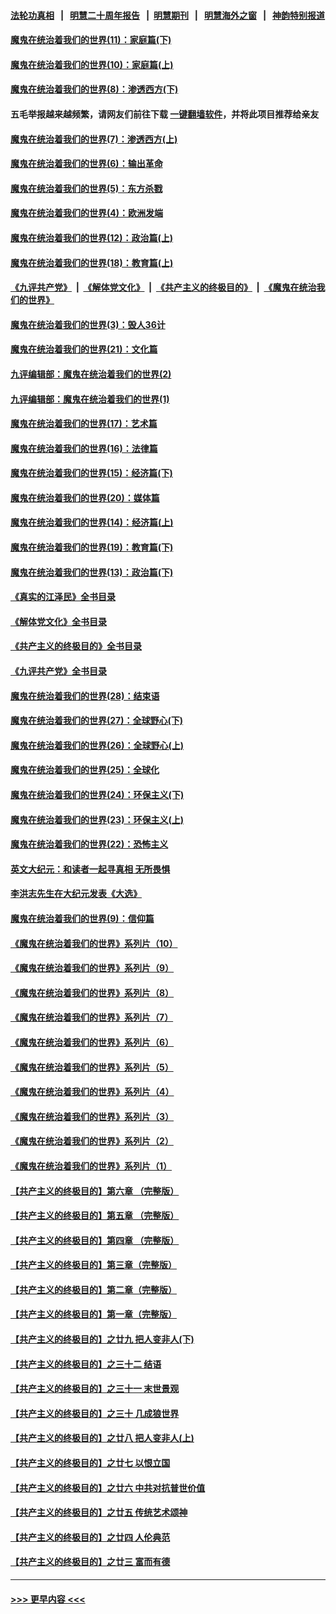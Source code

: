 #### [法轮功真相](https://github.com/gfw-breaker/truth/blob/master/README.md?t=0) &nbsp;&nbsp;|&nbsp;&nbsp; [明慧二十周年报告](https://github.com/gfw-breaker/mh-reports/blob/master/README.md?t=0) &nbsp;&nbsp;|&nbsp;&nbsp;[明慧期刊](https://github.com/gfw-breaker/mh-qikan) &nbsp;&nbsp;|&nbsp;&nbsp; [明慧海外之窗](https://github.com/gfw-breaker/mh-news/blob/master/README.md?t=0) &nbsp;&nbsp;|&nbsp;&nbsp; [神韵特别报道](https://github.com/gfw-breaker/mh-news/blob/master/shenyun.md?t=0)
#### [魔鬼在统治着我们的世界(11)：家庭篇(下)](../pages/nsc422/n10440961.md?t=12142201) 
#### [魔鬼在统治着我们的世界(10)：家庭篇(上)](../pages/nsc422/n10435448.md?t=12142201) 
#### [魔鬼在统治着我们的世界(8)：渗透西方(下)](../pages/nsc422/n10429603.md?t=12142201) 
#### 五毛举报越来越频繁，请网友们前往下载 [一键翻墙软件](https://github.com/gfw-breaker/ssr-accounts)，并将此项目推荐给亲友
#### [魔鬼在统治着我们的世界(7)：渗透西方(上)](../pages/nsc422/n10426013.md?t=12142201) 
#### [魔鬼在统治着我们的世界(6)：输出革命](../pages/nsc422/n10421536.md?t=12142201) 
#### [魔鬼在统治着我们的世界(5)：东方杀戮](../pages/nsc422/n10417707.md?t=12142201) 
#### [魔鬼在统治着我们的世界(4)：欧洲发端](../pages/nsc422/n10414890.md?t=12142201) 
#### [魔鬼在统治着我们的世界(12)：政治篇(上)](../pages/nsc422/n10444576.md?t=12142201) 
#### [魔鬼在统治着我们的世界(18)：教育篇(上)](../pages/nsc422/n10526970.md?t=12142201) 
#### [《九评共产党》](https://github.com/begood0513/9ping.md/blob/master/README.md) &nbsp;|&nbsp; [《解体党文化》](../../../../jtdwh.md/blob/master/README.md)  &nbsp;|&nbsp; [《共产主义的终极目的》](../../../../gczydzjmd.md/blob/master/README.md) &nbsp;|&nbsp; [《魔鬼在统治我们的世界》](../../../../mgztzwmdsj.md/blob/master/README.md) 
#### [魔鬼在统治着我们的世界(3)：毁人36计](../pages/nsc422/n10411583.md?t=12142201) 
#### [魔鬼在统治着我们的世界(21)：文化篇](../pages/nsc422/n10597706.md?t=12142201) 
#### [九评编辑部：魔鬼在统治着我们的世界(2)](../pages/nsc422/n10410036.md?t=12142201) 
#### [九评编辑部：魔鬼在统治着我们的世界(1)](../pages/nsc422/n10406825.md?t=12142201) 
#### [魔鬼在统治着我们的世界(17)：艺术篇](../pages/nsc422/n10499093.md?t=12142201) 
#### [魔鬼在统治着我们的世界(16)：法律篇](../pages/nsc422/n10485969.md?t=12142201) 
#### [魔鬼在统治着我们的世界(15)：经济篇(下)](../pages/nsc422/n10469975.md?t=12142201) 
#### [魔鬼在统治着我们的世界(20)：媒体篇](../pages/nsc422/n10586579.md?t=12142201) 
#### [魔鬼在统治着我们的世界(14)：经济篇(上)](../pages/nsc422/n10457370.md?t=12142201) 
#### [魔鬼在统治着我们的世界(19)：教育篇(下)](../pages/nsc422/n10564808.md?t=12142201) 
#### [魔鬼在统治着我们的世界(13)：政治篇(下)](../pages/nsc422/n10448270.md?t=12142201) 
#### [《真实的江泽民》全书目录](../pages/nsc422/n13721399.md?t=12142201) 
#### [《解体党文化》全书目录](../pages/nsc422/n13721157.md?t=12142201) 
#### [《共产主义的终极目的》全书目录](../pages/nsc422/n13721048.md?t=12142201) 
#### [《九评共产党》全书目录](../pages/nsc422/n13708085.md?t=12142201) 
#### [魔鬼在统治着我们的世界(28)：结束语](../pages/nsc422/n10936246.md?t=12142201) 
#### [魔鬼在统治着我们的世界(27)：全球野心(下)](../pages/nsc422/n10928319.md?t=12142201) 
#### [魔鬼在统治着我们的世界(26)：全球野心(上)](../pages/nsc422/n10900318.md?t=12142201) 
#### [魔鬼在统治着我们的世界(25)：全球化](../pages/nsc422/n10788205.md?t=12142201) 
#### [魔鬼在统治着我们的世界(24)：环保主义(下)](../pages/nsc422/n10695307.md?t=12142201) 
#### [魔鬼在统治着我们的世界(23)：环保主义(上)](../pages/nsc422/n10688613.md?t=12142201) 
#### [魔鬼在统治着我们的世界(22)：恐怖主义](../pages/nsc422/n10614727.md?t=12142201) 
#### [英文大纪元：和读者一起寻真相 无所畏惧](../pages/nsc422/n12542027.md?t=12142201) 
#### [李洪志先生在大纪元发表《大选》](../pages/nsc422/n12534746.md?t=12142201) 
#### [魔鬼在统治着我们的世界(9)：信仰篇](../pages/nsc422/n10432159.md?t=12142201) 
#### [《魔鬼在统治着我们的世界》系列片（10）](../pages/nsc422/n12292670.md?t=12142201) 
#### [《魔鬼在统治着我们的世界》系列片（9）](../pages/nsc422/n12290859.md?t=12142201) 
#### [《魔鬼在统治着我们的世界》系列片（8）](../pages/nsc422/n12287445.md?t=12142201) 
#### [《魔鬼在统治着我们的世界》系列片（7）](../pages/nsc422/n12283425.md?t=12142201) 
#### [《魔鬼在统治着我们的世界》系列片（6）](../pages/nsc422/n12282314.md?t=12142201) 
#### [《魔鬼在统治着我们的世界》系列片（5）](../pages/nsc422/n12281419.md?t=12142201) 
#### [《魔鬼在统治着我们的世界》系列片（4）](../pages/nsc422/n12274024.md?t=12142201) 
#### [《魔鬼在统治着我们的世界》系列片（3）](../pages/nsc422/n12271322.md?t=12142201) 
#### [《魔鬼在统治着我们的世界》系列片（2）](../pages/nsc422/n12269049.md?t=12142201) 
#### [《魔鬼在统治着我们的世界》系列片（1）](../pages/nsc422/n12267575.md?t=12142201) 
#### [【共产主义的终极目的】第六章 （完整版）](../pages/nsc422/n11428913.md?t=12142201) 
#### [【共产主义的终极目的】第五章 （完整版）](../pages/nsc422/n11428912.md?t=12142201) 
#### [【共产主义的终极目的】第四章 （完整版）](../pages/nsc422/n11428907.md?t=12142201) 
#### [【共产主义的终极目的】第三章（完整版）](../pages/nsc422/n11428848.md?t=12142201) 
#### [【共产主义的终极目的】第二章（完整版）](../pages/nsc422/n11428831.md?t=12142201) 
#### [【共产主义的终极目的】第一章（完整版）](../pages/nsc422/n11417651.md?t=12142201) 
#### [【共产主义的终极目的】之廿九 把人变非人(下)](../pages/nsc422/n11344140.md?t=12142201) 
#### [【共产主义的终极目的】之三十二 结语](../pages/nsc422/n11360535.md?t=12142201) 
#### [【共产主义的终极目的】之三十一 末世景观](../pages/nsc422/n11351129.md?t=12142201) 
#### [【共产主义的终极目的】之三十 几成狼世界](../pages/nsc422/n11348280.md?t=12142201) 
#### [【共产主义的终极目的】之廿八 把人变非人(上)](../pages/nsc422/n11340492.md?t=12142201) 
#### [【共产主义的终极目的】之廿七 以恨立国](../pages/nsc422/n11336944.md?t=12142201) 
#### [【共产主义的终极目的】之廿六 中共对抗普世价值](../pages/nsc422/n11324785.md?t=12142201) 
#### [【共产主义的终极目的】之廿五 传统艺术颂神](../pages/nsc422/n11296396.md?t=12142201) 
#### [【共产主义的终极目的】之廿四 人伦典范](../pages/nsc422/n11296397.md?t=12142201) 
#### [【共产主义的终极目的】之廿三 富而有德](../pages/nsc422/n11283598.md?t=12142201) 

----
#### [ >>> 更早内容 <<< ](../indexes/nsc422-earlier.md)
